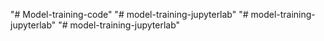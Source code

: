 "# Model-training-code" 
"# model-training-jupyterlab" 
"# model-training-jupyterlab" 
"# model-training-jupyterlab" 
